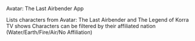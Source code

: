 Avatar: The Last Airbender App

Lists characters from Avatar: The Last Airbender and The Legend of Korra TV shows
Characters can be filtered by their affiliated nation (Water/Earth/Fire/Air/No Affiliation)

